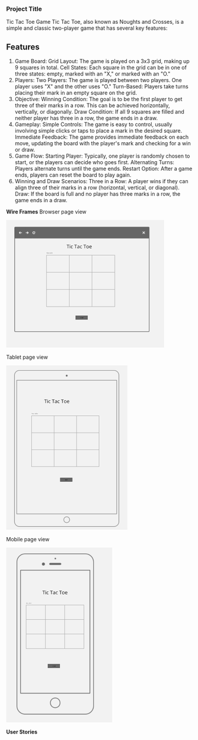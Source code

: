 ### Project Title
Tic Tac Toe Game
Tic Tac Toe, also known as Noughts and Crosses, is a simple and classic two-player game that has several key features:

## Features 
1. Game Board:
Grid Layout: The game is played on a 3x3 grid, making up 9 squares in total.
Cell States: Each square in the grid can be in one of three states: empty, marked with an "X," or marked with an "O."
2. Players:
Two Players: The game is played between two players. One player uses "X" and the other uses "O."
Turn-Based: Players take turns placing their mark in an empty square on the grid.
3. Objective:
Winning Condition: The goal is to be the first player to get three of their marks in a row. This can be achieved horizontally, vertically, or diagonally.
Draw Condition: If all 9 squares are filled and neither player has three in a row, the game ends in a draw.
4. Gameplay:
Simple Controls: The game is easy to control, usually involving simple clicks or taps to place a mark in the desired square.
Immediate Feedback: The game provides immediate feedback on each move, updating the board with the player's mark and checking for a win or draw.
5. Game Flow:
Starting Player: Typically, one player is randomly chosen to start, or the players can decide who goes first.
Alternating Turns: Players alternate turns until the game ends.
Restart Option: After a game ends, players can reset the board to play again.
6. Winning and Draw Scenarios:
Three in a Row: A player wins if they can align three of their marks in a row (horizontal, vertical, or diagonal).
Draw: If the board is full and no player has three marks in a row, the game ends in a draw.

<strong>Wire Frames</strong>
Browser page view

<img src="assets/images/browser.PNG" alt="wireframe of browser page">


Tablet page view

<img src="assets/images/tablet.PNG" alt="wireframe of tablet page">


Mobile page view

<img src="assets/images/mobile 1.PNG" alt="wireframe of mobile page">

<strong>User Stories</strong>





